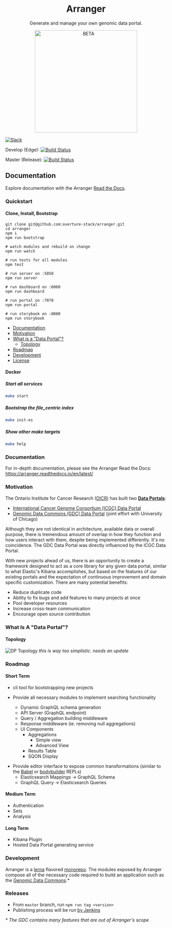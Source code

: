 <h1 align="center">Arranger</h1>
<p align="center">Generate and manage your own genomic data portal.</p>

<p align="center"><a href="http://www.overture.bio/products/arranger" target="_blank"><img alt="BETA" src="http://www.overture.bio/img/progress-horizontal-BETA.svg" width="320" /></a></p>

[![Slack](http://slack.overture.bio/badge.svg)](http://slack.overture.bio)

Develop (Edge): [![Build Status](https://jenkins.qa.cancercollaboratory.org/buildStatus/icon?job=Overture.bio%2Farranger%2Fdevelop)](https://jenkins.qa.cancercollaboratory.org/job/Overture.bio/job/arranger/job/develop/)

Master (Release): [![Build Status](https://jenkins.qa.cancercollaboratory.org/buildStatus/icon?job=Overture.bio%2Farranger%2Fmaster)](https://jenkins.qa.cancercollaboratory.org/job/Overture.bio/job/arranger/job/master/)

## Documentation

Explore documentation with the Arranger [Read the Docs](https://arranger.readthedocs.io/en/latest/index.html).

### Quickstart

#### Clone, Install, Bootstrap

```
git clone git@github.com:overture-stack/arranger.git
cd arranger
npm i
npm run bootstrap

# watch modules and rebuild on change
npm run watch

# run tests for all modules
npm test

# run server on :5050
npm run server

# run dashboard on :6060
npm run dashboard

# run portal on :7070
npm run portal

# run storybook on :8080
npm run storybook
```

- [Documentation](#Documentation)
- [Motivation](#motivation)
- [What is a "Data Portal"?](#data-portal)
  - [Topology](#topology)
- [Roadmap](#roadmap)
- [Development](#development)
- [License](https://github.com/overture-stack/arranger/blob/master/LICENSE)

#### Docker

##### Start all services

```bash
make start
```

##### Bootstrap the file_centric index

```bash
make init-es
```

##### Show other make targets

```bash
make help
```

### Documentation

For in-depth documentation, please see the Arranger Read the Docs: https://arranger.readthedocs.io/en/latest/

### Motivation

The Ontario Institute for Cancer Research ([OICR](https://oicr.on.ca/)) has built two **[Data Portals](#data-portal)**:

- [International Cancer Genome Consortium (ICGC) Data Portal](https://dcc.icgc.org/)
- [Genomic Data Commons (GDC) Data Portal](https://portal.gdc.cancer.gov/) (joint effort with University of Chicago)

Although they are not identical in architecture, available data or overall purpose, there is tremendous amount of overlap in how they function and how users interact with them, despite being implemented differently. It's no coincidence. The GDC Data Portal was directly influenced by the ICGC Data Portal.

With new projects ahead of us, there is an opportunity to create a framework designed to act as a core library for any given data portal, similar to what Elastic's Kibana accomplishes, but based on the features of our existing portals and the expectation of continuous improvement and domain specific customization. There are many potential benefits:

- Reduce duplicate code
- Ability to fix bugs and add features to many projects at once
- Pool developer resources
- Increase cross-team communication
- Encourage open source contribution

<h3 id="data-portal">What Is A "Data Portal"?</h3>

#### Topology

![DP Topology](https://i.imgur.com/Ylm9drr.png)
_this is way too simplistic. needs an update_

### Roadmap

#### Short Term

- cli tool for bootstrapping new projects

- Provide all necessary modules to implement searching functionality
  - Dynamic GraphQL schema generation
  - API Server (GraphQL endpoint)
  - Query / Aggregation building middleware
  - Response middleware (ie. removing null aggregations)
  - UI Components
    - Aggregations
      - Simple view
      - Advanced View
    - Results Table
    - SQON Display

* Provide editor interface to expose common transformations (similar to the [Babel](https://babeljs.io/repl/) or [bodybuilder](thttp://bodybuilder.js.org/) REPLs)
  - Elasticsearch Mappings -> GraphQL Schema
  - GraphQL Query -> Elasticsearch Queries

#### Medium Term

- Authentication
- Sets
- Analysis

#### Long Term

- Kibana Plugin
- Hosted Data Portal generating service

### Development

Arranger is a [lerna](https://github.com/lerna/lerna) flavored [monorepo](https://medium.com/@maoberlehner/monorepos-in-the-wild-33c6eb246cb9). The modules exposed by Arranger compose all of the necessary code required to build an application such as the [Genomic Data Commons](https://portal.gdc.cancer.gov/).\*

### Releases

- From `master` branch, run `npm run tag <version>`
- Publishing process will be run [by Jenkins](https://jenkins.qa.cancercollaboratory.org/blue/organizations/jenkins/Overture.bio%2Farranger/activity?branch=master)

_\* The GDC contains many features that are out of Arranger's scope_
